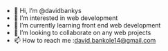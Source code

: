 - 👋 Hi, I’m @davidbankys
- 👀 I’m interested in web development
- 🌱 I’m currently learning front end web development
- 💞️ I’m looking to collaborate on any web projects
- 📫 How to reach me :david.bankole14@gmail.com

<!---
davidbankys/davidbankys is a ✨ special ✨ repository because its `README.md` (this file) appears on your GitHub profile.
You can click the Preview link to take a look at your changes.
--->
